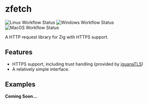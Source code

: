 
# zfetch

![Linux Workflow Status](https://img.shields.io/github/workflow/status/truemedian/zfetch/Linux?label=Linux&style=for-the-badge)
![Windows Workflow Status](https://img.shields.io/github/workflow/status/truemedian/zfetch/Windows?label=Windows&style=for-the-badge)
![MacOS Workflow Status](https://img.shields.io/github/workflow/status/truemedian/zfetch/MacOS?label=MacOS&style=for-the-badge)

A HTTP request library for Zig with HTTPS support.

## Features

* HTTPS support, including trust handling (provided by [iguanaTLS](https://github.com/alexnask/iguanaTLS))
* A relatively simple interface.

## Examples

**Coming Soon...**
